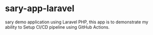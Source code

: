 # sary-app-laravel
 sary demo application using Laravel PHP, this app is to demonstrate my ability to Setup CI/CD pipeline using GitHub Actions.
